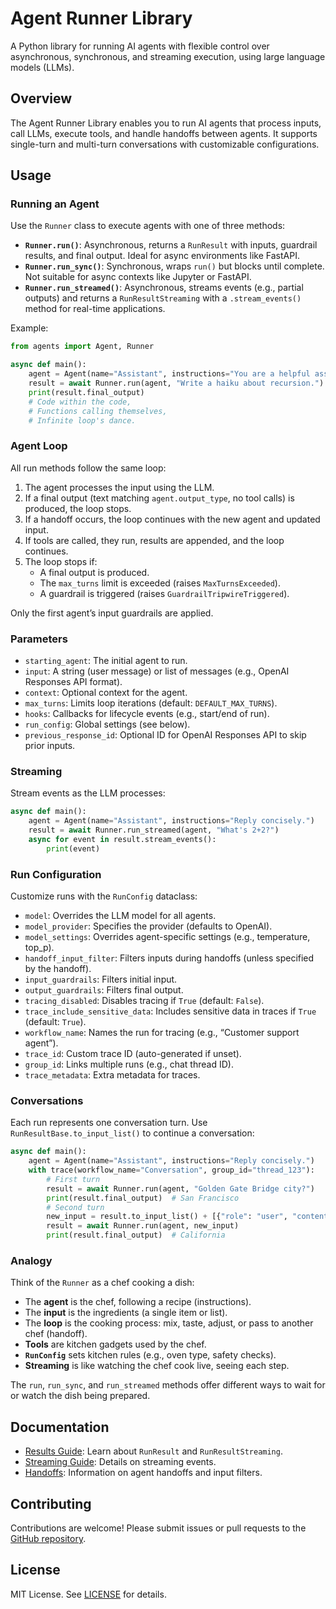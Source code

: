 # Agent Runner Library

A Python library for running AI agents with flexible control over asynchronous, synchronous, and streaming execution, using large language models (LLMs).

## Overview

The Agent Runner Library enables you to run AI agents that process inputs, call LLMs, execute tools, and handle handoffs between agents. It supports single-turn and multi-turn conversations with customizable configurations.

## Usage

### Running an Agent

Use the `Runner` class to execute agents with one of three methods:

- **`Runner.run()`**: Asynchronous, returns a `RunResult` with inputs, guardrail results, and final output. Ideal for async environments like FastAPI.
- **`Runner.run_sync()`**: Synchronous, wraps `run()` but blocks until complete. Not suitable for async contexts like Jupyter or FastAPI.
- **`Runner.run_streamed()`**: Asynchronous, streams events (e.g., partial outputs) and returns a `RunResultStreaming` with a `.stream_events()` method for real-time applications.

Example:
```python
from agents import Agent, Runner

async def main():
    agent = Agent(name="Assistant", instructions="You are a helpful assistant")
    result = await Runner.run(agent, "Write a haiku about recursion.")
    print(result.final_output)
    # Code within the code,
    # Functions calling themselves,
    # Infinite loop's dance.
```

### Agent Loop

All run methods follow the same loop:
1. The agent processes the input using the LLM.
2. If a final output (text matching `agent.output_type`, no tool calls) is produced, the loop stops.
3. If a handoff occurs, the loop continues with the new agent and updated input.
4. If tools are called, they run, results are appended, and the loop continues.
5. The loop stops if:
   - A final output is produced.
   - The `max_turns` limit is exceeded (raises `MaxTurnsExceeded`).
   - A guardrail is triggered (raises `GuardrailTripwireTriggered`).

Only the first agent’s input guardrails are applied.

### Parameters

- `starting_agent`: The initial agent to run.
- `input`: A string (user message) or list of messages (e.g., OpenAI Responses API format).
- `context`: Optional context for the agent.
- `max_turns`: Limits loop iterations (default: `DEFAULT_MAX_TURNS`).
- `hooks`: Callbacks for lifecycle events (e.g., start/end of run).
- `run_config`: Global settings (see below).
- `previous_response_id`: Optional ID for OpenAI Responses API to skip prior inputs.

### Streaming

Stream events as the LLM processes:
```python
async def main():
    agent = Agent(name="Assistant", instructions="Reply concisely.")
    result = await Runner.run_streamed(agent, "What's 2+2?")
    async for event in result.stream_events():
        print(event)
```

### Run Configuration

Customize runs with the `RunConfig` dataclass:
- `model`: Overrides the LLM model for all agents.
- `model_provider`: Specifies the provider (defaults to OpenAI).
- `model_settings`: Overrides agent-specific settings (e.g., temperature, top_p).
- `handoff_input_filter`: Filters inputs during handoffs (unless specified by the handoff).
- `input_guardrails`: Filters initial input.
- `output_guardrails`: Filters final output.
- `tracing_disabled`: Disables tracing if `True` (default: `False`).
- `trace_include_sensitive_data`: Includes sensitive data in traces if `True` (default: `True`).
- `workflow_name`: Names the run for tracing (e.g., “Customer support agent”).
- `trace_id`: Custom trace ID (auto-generated if unset).
- `group_id`: Links multiple runs (e.g., chat thread ID).
- `trace_metadata`: Extra metadata for traces.

### Conversations

Each run represents one conversation turn. Use `RunResultBase.to_input_list()` to continue a conversation:
```python
async def main():
    agent = Agent(name="Assistant", instructions="Reply concisely.")
    with trace(workflow_name="Conversation", group_id="thread_123"):
        # First turn
        result = await Runner.run(agent, "Golden Gate Bridge city?")
        print(result.final_output)  # San Francisco
        # Second turn
        new_input = result.to_input_list() + [{"role": "user", "content": "What state?"}]
        result = await Runner.run(agent, new_input)
        print(result.final_output)  # California
```

### Analogy

Think of the `Runner` as a chef cooking a dish:
- The **agent** is the chef, following a recipe (instructions).
- The **input** is the ingredients (a single item or list).
- The **loop** is the cooking process: mix, taste, adjust, or pass to another chef (handoff).
- **Tools** are kitchen gadgets used by the chef.
- **`RunConfig`** sets kitchen rules (e.g., oven type, safety checks).
- **Streaming** is like watching the chef cook live, seeing each step.

The `run`, `run_sync`, and `run_streamed` methods offer different ways to wait for or watch the dish being prepared.


## Documentation

- [Results Guide](./docs/results.md): Learn about `RunResult` and `RunResultStreaming`.
- [Streaming Guide](./docs/streaming.md): Details on streaming events.
- [Handoffs](./docs/handoffs.md): Information on agent handoffs and input filters.

## Contributing

Contributions are welcome! Please submit issues or pull requests to the [GitHub repository](https://github.com/example/agent-runner).

## License

MIT License. See [LICENSE](./LICENSE) for details.
